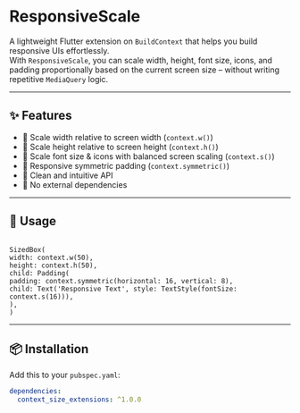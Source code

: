 # ResponsiveScale

A lightweight Flutter extension on `BuildContext` that helps you build responsive UIs effortlessly.  
With `ResponsiveScale`, you can scale width, height, font size, icons, and padding proportionally based on the current screen size – without writing repetitive `MediaQuery` logic.

---

## ✨ Features

- 🔹 Scale width relative to screen width (`context.w()`)
- 🔹 Scale height relative to screen height (`context.h()`)
- 🔹 Scale font size & icons with balanced screen scaling (`context.s()`)
- 🔹 Responsive symmetric padding (`context.symmetric()`)
- 🔹 Clean and intuitive API
- 🔹 No external dependencies

---

## 🚀 Usage

```

SizedBox(
width: context.w(50),
height: context.h(50),
child: Padding(
padding: context.symmetric(horizontal: 16, vertical: 8),
child: Text('Responsive Text', style: TextStyle(fontSize: context.s(16))),
),
)

```

---

## 📦 Installation

Add this to your `pubspec.yaml`:

```yaml
dependencies:
  context_size_extensions: ^1.0.0

